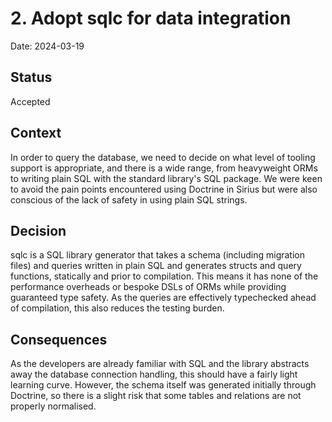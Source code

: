 # 2. Adopt sqlc for data integration

Date: 2024-03-19

## Status

Accepted

## Context

In order to query the database, we need to decide on what level of tooling support is appropriate, and there is a wide
range, from heavyweight ORMs to writing plain SQL with the standard library's SQL package. We were keen to avoid the 
pain points encountered using Doctrine in Sirius but were also conscious of the lack of safety in using plain SQL strings.

## Decision

sqlc is a SQL library generator that takes a schema (including migration files) and queries written in plain SQL and generates
structs and query functions, statically and prior to compilation. This means it has none of the performance overheads or 
bespoke DSLs of ORMs while providing guaranteed type safety. As the queries are effectively typechecked ahead of compilation,
this also reduces the testing burden.

## Consequences

As the developers are already familiar with SQL and the library abstracts away the database connection handling, this 
should have a fairly light learning curve. However, the schema itself was generated initially through Doctrine, so there
is a slight risk that some tables and relations are not properly normalised.